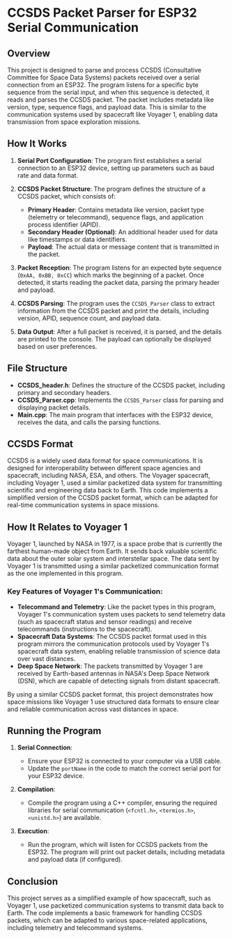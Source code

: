 # CCSDS Packet Parser for ESP32 Serial Communication

## Overview

This project is designed to parse and process CCSDS (Consultative Committee for Space Data Systems) packets received over a serial connection from an ESP32. The program listens for a specific byte sequence from the serial input, and when this sequence is detected, it reads and parses the CCSDS packet. The packet includes metadata like version, type, sequence flags, and payload data. This is similar to the communication systems used by spacecraft like Voyager 1, enabling data transmission from space exploration missions.

## How It Works

1. **Serial Port Configuration**:
   The program first establishes a serial connection to an ESP32 device, setting up parameters such as baud rate and data format.
   
2. **CCSDS Packet Structure**:
   The program defines the structure of a CCSDS packet, which consists of:
   - **Primary Header**: Contains metadata like version, packet type (telemetry or telecommand), sequence flags, and application process identifier (APID).
   - **Secondary Header (Optional)**: An additional header used for data like timestamps or data identifiers.
   - **Payload**: The actual data or message content that is transmitted in the packet.

3. **Packet Reception**:
   The program listens for an expected byte sequence (`0xAA, 0xBB, 0xCC`) which marks the beginning of a packet. Once detected, it starts reading the packet data, parsing the primary header and payload.

4. **CCSDS Parsing**:
   The program uses the `CCSDS_Parser` class to extract information from the CCSDS packet and print the details, including version, APID, sequence count, and payload data.

5. **Data Output**:
   After a full packet is received, it is parsed, and the details are printed to the console. The payload can optionally be displayed based on user preferences.

## File Structure

- **CCSDS_header.h**: Defines the structure of the CCSDS packet, including primary and secondary headers.
- **CCSDS_Parser.cpp**: Implements the `CCSDS_Parser` class for parsing and displaying packet details.
- **Main.cpp**: The main program that interfaces with the ESP32 device, receives the data, and calls the parsing functions.

## CCSDS Format

CCSDS is a widely used data format for space communications. It is designed for interoperability between different space agencies and spacecraft, including NASA, ESA, and others. The Voyager spacecraft, including Voyager 1, used a similar packetized data system for transmitting scientific and engineering data back to Earth. This code implements a simplified version of the CCSDS packet format, which can be adapted for real-time communication systems in space missions.

## How It Relates to Voyager 1

Voyager 1, launched by NASA in 1977, is a space probe that is currently the farthest human-made object from Earth. It sends back valuable scientific data about the outer solar system and interstellar space. The data sent by Voyager 1 is transmitted using a similar packetized communication format as the one implemented in this program.

### Key Features of Voyager 1's Communication:
- **Telecommand and Telemetry**: Like the packet types in this program, Voyager 1's communication system uses packets to send telemetry data (such as spacecraft status and sensor readings) and receive telecommands (instructions to the spacecraft).
- **Spacecraft Data Systems**: The CCSDS packet format used in this program mirrors the communication protocols used by Voyager 1's spacecraft data system, enabling reliable transmission of science data over vast distances.
- **Deep Space Network**: The packets transmitted by Voyager 1 are received by Earth-based antennas in NASA's Deep Space Network (DSN), which are capable of detecting signals from distant spacecraft.

By using a similar CCSDS packet format, this project demonstrates how space missions like Voyager 1 use structured data formats to ensure clear and reliable communication across vast distances in space.

## Running the Program

1. **Serial Connection**:
   - Ensure your ESP32 is connected to your computer via a USB cable.
   - Update the `portName` in the code to match the correct serial port for your ESP32 device.

2. **Compilation**:
   - Compile the program using a C++ compiler, ensuring the required libraries for serial communication (`<fcntl.h>`, `<termios.h>`, `<unistd.h>`) are available.
   
3. **Execution**:
   - Run the program, which will listen for CCSDS packets from the ESP32. The program will print out packet details, including metadata and payload data (if configured).

## Conclusion

This project serves as a simplified example of how spacecraft, such as Voyager 1, use packetized communication systems to transmit data back to Earth. The code implements a basic framework for handling CCSDS packets, which can be adapted to various space-related applications, including telemetry and telecommand systems.

